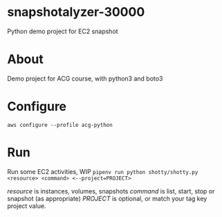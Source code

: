 # snapshotalyzer-30000
Python demo project for EC2 snapshot

# About
Demo project for ACG course, with python3 and boto3

# Configure
`aws configure --profile acg-python`

# Run
Run some EC2 activities, WIP
`pipenv run python shotty/shotty.py <resource> <command> <--project=PROJECT>`

*resource* is instances, volumes, snapshots
*command* is list, start, stop or snapshot (as appropriate)
*PROJECT* is optional, or match your tag key project value.
